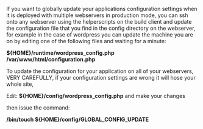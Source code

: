 If you want to globally update your applications configuration settings when it is deployed with multiple webservers in production mode, you can ssh onto any webserver using the helperscripts on the build client and update the configuration file that you find in the config directory on the webserver, for example in the case of wordpress you can update the machine you are on by editing one of the following files and waiting for a minute:

**${HOME}/runtime/wordpress_config.php**
**/var/www/html/configuration.php**

To update the configuration for your application on all of your webservers, VERY CAREFULLY, if your configuration settings are wrong it will hose your whole site,

Edit: **${HOME}/config/wordpress_config.php** and make your changes

then issue the command: 

**/bin/touch ${HOME}/config/GLOBAL_CONFIG_UPDATE**
